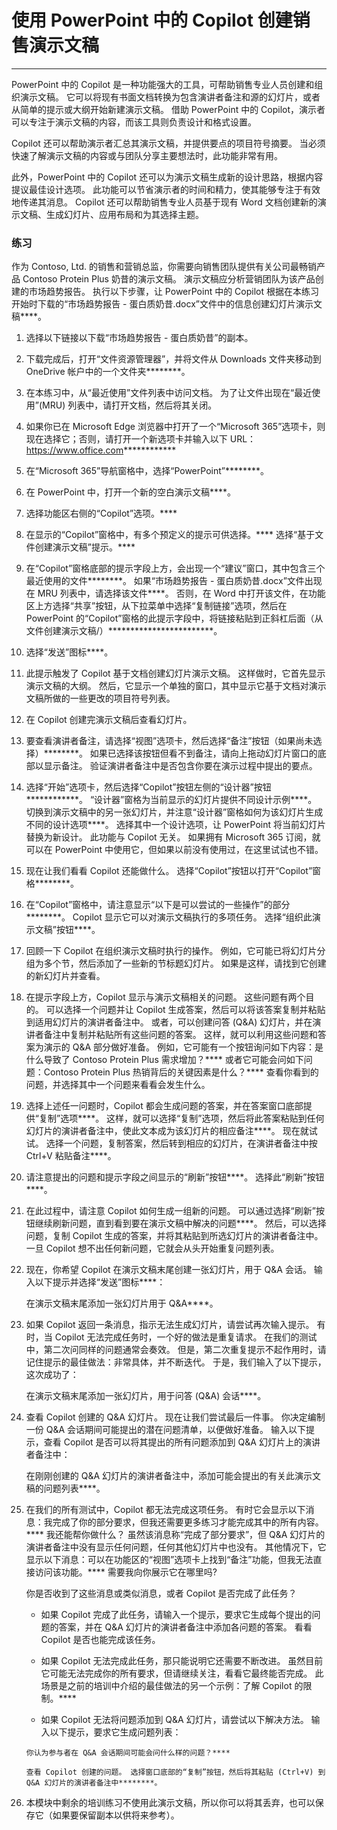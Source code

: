 
# 使用 PowerPoint 中的 Copilot 创建销售演示文稿
---
PowerPoint 中的 Copilot 是一种功能强大的工具，可帮助销售专业人员创建和组织演示文稿。 它可以将现有书面文档转换为包含演讲者备注和源的幻灯片，或者从简单的提示或大纲开始新建演示文稿。 借助 PowerPoint 中的 Copilot，演示者可以专注于演示文稿的内容，而该工具则负责设计和格式设置。

Copilot 还可以帮助演示者汇总其演示文稿，并提供要点的项目符号摘要。 当必须快速了解演示文稿的内容或与团队分享主要想法时，此功能非常有用。

此外，PowerPoint 中的 Copilot 还可以为演示文稿生成新的设计思路，根据内容提议最佳设计选项。 此功能可以节省演示者的时间和精力，使其能够专注于有效地传递其消息。 Copilot 还可以帮助销售专业人员基于现有 Word 文档创建新的演示文稿、生成幻灯片、应用布局和为其选择主题。

### 练习

作为 Contoso, Ltd. 的销售和营销总监，你需要向销售团队提供有关公司最畅销产品 Contoso Protein Plus 奶昔的演示文稿。 演示文稿应分析营销团队为该产品创建的市场趋势报告。 执行以下步骤，让 PowerPoint 中的 Copilot 根据在本练习开始时下载的“市场趋势报告 - 蛋白质奶昔.docx”文件中的信息创建幻灯片演示文稿****。

1.  选择以下链接以下载“市场趋势报告 - 蛋白质奶昔”的副本[](https://go.microsoft.com/fwlink/?linkid=2268827)。
2.  下载完成后，打开“文件资源管理器”，并将文件从 Downloads 文件夹移动到 OneDrive 帐户中的一个文件夹********。
3.  在本练习中，从“最近使用”文件列表中访问文档。 为了让文件出现在“最近使用”(MRU) 列表中，请打开文档，然后将其关闭。
4.  如果你已在 Microsoft Edge 浏览器中打开了一个“Microsoft 365”选项卡，则现在选择它；否则，请打开一个新选项卡并输入以下 URL：https://www.office.com************
5.  在“Microsoft 365”导航窗格中，选择“PowerPoint”********。
6.  在 PowerPoint 中，打开一个新的空白演示文稿****。
7.  选择功能区右侧的“Copilot”选项。****
8.  在显示的“Copilot”窗格中，有多个预定义的提示可供选择。**** 选择“基于文件创建演示文稿”提示。****
9.  在“Copilot”窗格底部的提示字段上方，会出现一个“建议”窗口，其中包含三个最近使用的文件********。 如果“市场趋势报告 - 蛋白质奶昔.docx”文件出现在 MRU 列表中，请选择该文件****。 否则，在 Word 中打开该文件，在功能区上方选择“共享”按钮，从下拉菜单中选择“复制链接”选项，然后在 PowerPoint 的“Copilot”窗格的此提示字段中，将链接粘贴到正斜杠后面（从文件创建演示文稿/）************************。
10. 选择“发送”图标****。
11. 此提示触发了 Copilot 基于文档创建幻灯片演示文稿。 这样做时，它首先显示演示文稿的大纲。 然后，它显示一个单独的窗口，其中显示它基于文档对演示文稿所做的一些更改的项目符号列表。
12. 在 Copilot 创建完演示文稿后查看幻灯片。
13. 要查看演讲者备注，请选择“视图”选项卡，然后选择“备注”按钮（如果尚未选择）********。 如果已选择该按钮但看不到备注，请向上拖动幻灯片窗口的底部以显示备注。 验证演讲者备注中是否包含你要在演示过程中提出的要点。
14. 选择“开始”选项卡，然后选择“Copilot”按钮左侧的“设计器”按钮************。 “设计器”窗格为当前显示的幻灯片提供不同设计示例****。 切换到演示文稿中的另一张幻灯片，并注意“设计器”窗格如何为该幻灯片生成不同的设计选项****。 选择其中一个设计选项，让 PowerPoint 将当前幻灯片替换为新设计。 此功能与 Copilot 无关。 如果拥有 Microsoft 365 订阅，就可以在 PowerPoint 中使用它，但如果以前没有使用过，在这里试试也不错。
15. 现在让我们看看 Copilot 还能做什么。 选择“Copilot”按钮以打开“Copilot”窗格********。
16. 在“Copilot”窗格中，请注意显示“以下是可以尝试的一些操作”的部分********。 Copilot 显示它可以对演示文稿执行的多项任务。 选择“组织此演示文稿”按钮****。
17. 回顾一下 Copilot 在组织演示文稿时执行的操作。 例如，它可能已将幻灯片分组为多个节，然后添加了一些新的节标题幻灯片。 如果是这样，请找到它创建的新幻灯片并查看。
18. 在提示字段上方，Copilot 显示与演示文稿相关的问题。 这些问题有两个目的。 可以选择一个问题并让 Copilot 生成答案，然后可以将该答案复制并粘贴到适用幻灯片的演讲者备注中。 或者，可以创建问答 (Q&A) 幻灯片，并在演讲者备注中复制并粘贴所有这些问题的答案。 这样，就可以利用这些问题和答案为演示的 Q&A 部分做好准备。 例如，它可能有一个按钮询问如下内容：是什么导致了 Contoso Protein Plus 需求增加？**** 或者它可能会问如下问题：Contoso Protein Plus 热销背后的关键因素是什么？**** 查看你看到的问题，并选择其中一个问题来看看会发生什么。
19. 选择上述任一问题时，Copilot 都会生成问题的答案，并在答案窗口底部提供“复制”选项****。 这样，就可以选择“复制”选项，然后将此答案粘贴到任何幻灯片的演讲者备注中，使此文本成为该幻灯片的相应备注****。 现在就试试。 选择一个问题，复制答案，然后转到相应的幻灯片，在演讲者备注中按 Ctrl+V 粘贴备注****。
20. 请注意提出的问题和提示字段之间显示的“刷新”按钮****。 选择此“刷新”按钮****。
21. 在此过程中，请注意 Copilot 如何生成一组新的问题。 可以通过选择“刷新”按钮继续刷新问题，直到看到要在演示文稿中解决的问题****。 然后，可以选择问题，复制 Copilot 生成的答案，并将其粘贴到所选幻灯片的演讲者备注中。 一旦 Copilot 想不出任何新问题，它就会从头开始重复问题列表。
22. 现在，你希望 Copilot 在演示文稿末尾创建一张幻灯片，用于 Q&A 会话。 输入以下提示并选择“发送”图标****：
    
    在演示文稿末尾添加一张幻灯片用于 Q&A****。
23. 如果 Copilot 返回一条消息，指示无法生成幻灯片，请尝试再次输入提示。 有时，当 Copilot 无法完成任务时，一个好的做法是重复请求。 在我们的测试中，第二次问同样的问题通常会奏效。 但是，第二次重复提示不起作用时，请记住提示的最佳做法：非常具体，并不断迭代。 于是，我们输入了以下提示，这次成功了：
    
    在演示文稿末尾添加一张幻灯片，用于问答 (Q&A) 会话****。
24. 查看 Copilot 创建的 Q&A 幻灯片。 现在让我们尝试最后一件事。 你决定编制一份 Q&A 会话期间可能提出的潜在问题清单，以便做好准备。 输入以下提示，查看 Copilot 是否可以将其提出的所有问题添加到 Q&A 幻灯片上的演讲者备注中：
    
    在刚刚创建的 Q&A 幻灯片的演讲者备注中，添加可能会提出的有关此演示文稿的问题列表****。
25. 在我们的所有测试中，Copilot 都无法完成这项任务。 有时它会显示以下消息：我完成了你的部分要求，但我还需要更多练习才能完成其中的所有内容。**** 我还能帮你做什么？ 虽然该消息称“完成了部分要求”，但 Q&A 幻灯片的演讲者备注中没有显示任何问题，任何其他幻灯片中也没有。 其他情况下，它显示以下消息：可以在功能区的“视图”选项卡上找到“备注”功能，但我无法直接访问该功能。**** 需要我向你展示它在哪里吗?
    
    你是否收到了这些消息或类似消息，或者 Copilot 是否完成了此任务？
    
    
     -  如果 Copilot 完成了此任务，请输入一个提示，要求它生成每个提出的问题的答案，并在 Q&A 幻灯片的演讲者备注中添加各问题的答案。 看看 Copilot 是否也能完成该任务。
     -  如果 Copilot 无法完成此任务，那只能说明它还需要不断改进。 虽然目前它可能无法完成你的所有要求，但请继续关注，看看它最终能否完成。 此场景是之前的培训中介绍的最佳做法的另一个示例：了解 Copilot 的限制。****
        
    -    如果 Copilot 无法将问题添加到 Q&A 幻灯片，请尝试以下解决方法。 输入以下提示，要求它生成问题列表：
        
        你认为参与者在 Q&A 会话期间可能会问什么样的问题？****
        
        查看 Copilot 创建的问题。 选择窗口底部的“复制”按钮，然后将其粘贴 (Ctrl+V) 到 Q&A 幻灯片的演讲者备注中********。
26. 本模块中剩余的培训练习不使用此演示文稿，所以你可以将其丢弃，也可以保存它（如果要保留副本以供将来参考）。
